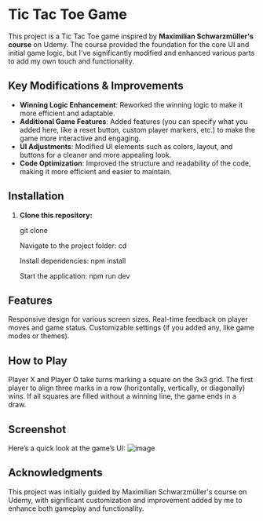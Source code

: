 # Tic Tac Toe Game

This project is a Tic Tac Toe game inspired by **Maximilian Schwarzmüller's course** on Udemy. The course provided the foundation for the core UI and initial game logic, but I've significantly modified and enhanced various parts to add my own touch and functionality.

## Key Modifications & Improvements

- **Winning Logic Enhancement**: Reworked the winning logic to make it more efficient and adaptable.
- **Additional Game Features**: Added features (you can specify what you added here, like a reset button, custom player markers, etc.) to make the game more interactive and engaging.
- **UI Adjustments**: Modified UI elements such as colors, layout, and buttons for a cleaner and more appealing look.
- **Code Optimization**: Improved the structure and readability of the code, making it more efficient and easier to maintain.

## Installation

1. **Clone this repository:**

   git clone <your-repo-link>
   
   Navigate to the project folder:
   cd <project-folder>
   
   Install dependencies:
   npm install
   
   Start the application:
   npm run dev


## Features
Responsive design for various screen sizes.
Real-time feedback on player moves and game status.
Customizable settings (if you added any, like game modes or themes).

## How to Play
Player X and Player O take turns marking a square on the 3x3 grid.
The first player to align three marks in a row (horizontally, vertically, or diagonally) wins.
If all squares are filled without a winning line, the game ends in a draw.

## Screenshot
Here’s a quick look at the game’s UI:
![image](https://github.com/user-attachments/assets/18c6e111-e947-4825-b6cc-fdb009b8380d)


## Acknowledgments
This project was initially guided by Maximilian Schwarzmüller's course on Udemy, with significant customization and improvement added by me to enhance both gameplay and functionality.
